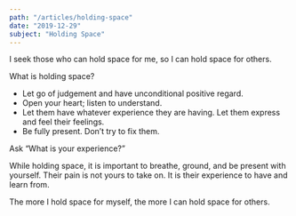 ```yaml
---
path: "/articles/holding-space"
date: "2019-12-29"
subject: "Holding Space"
---
```


I seek those who can hold space for me, so I can hold space for others.

What is holding space?

- Let go of judgement and have unconditional positive regard.
- Open your heart; listen to understand.
- Let them have whatever experience they are having.  Let them express and feel their feelings.
- Be fully present.  Don’t try to fix them.

Ask “What is your experience?”

While holding space, it is important to breathe, ground, and be present with yourself.  Their pain is not yours to take on.  It is their experience to have and learn from.

The more I hold space for myself, the more I can hold space for others.